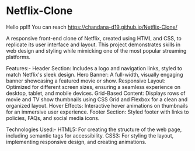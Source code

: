 # Netflix-Clone

Hello ppl!! 
You can reach https://chandana-d19.github.io/Netflix-Clone/

A responsive front-end clone of Netflix, created using HTML and CSS, to replicate its user interface and layout. This project demonstrates skills in web design and styling while mimicking one of the most popular streaming platforms.

Features:-
Header Section: Includes a logo and navigation links, styled to match Netflix's sleek design.
Hero Banner: A full-width, visually engaging banner showcasing a featured movie or show.
Responsive Layout: Optimized for different screen sizes, ensuring a seamless experience on desktop, tablet, and mobile devices.
Grid-Based Content: Displays rows of movie and TV show thumbnails using CSS Grid and Flexbox for a clean and organized layout.
Hover Effects: Interactive hover animations on thumbnails for an immersive user experience.
Footer Section: Styled footer with links to policies, FAQs, and social media icons.

Technologies Used:-
HTML5: For creating the structure of the web page, including semantic tags for accessibility.
CSS3: For styling the layout, implementing responsive design, and creating animations.

